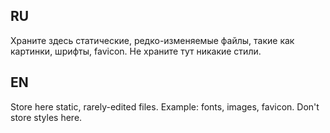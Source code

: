 ## RU
Храните здесь статические, редко-изменяемые файлы, такие как картинки, шрифты, favicon.
Не храните тут никакие стили.

## EN
Store here static, rarely-edited files. Example: fonts, images, favicon.
Don't store styles here.